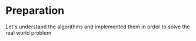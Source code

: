 # Preparation
Let's understand the algorithms and implemented them in order to solve the real world problem
